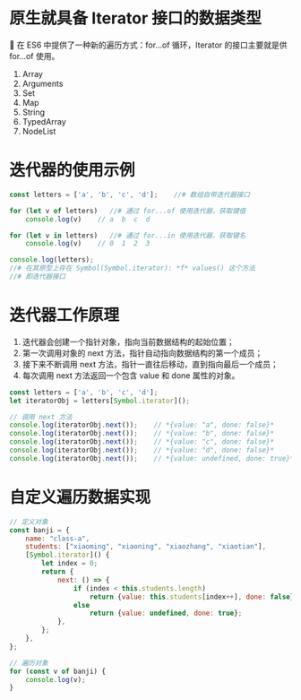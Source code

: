 # 原生就具备 Iterator 接口的数据类型

<aside>
📌 在 ES6 中提供了一种新的遍历方式：for…of 循环，Iterator 的接口主要就是供 for…of 使用。

</aside>

1. Array
2. Arguments
3. Set
4. Map
5. String
6. TypedArray
7. NodeList

# 迭代器的使用示例

```jsx
const letters = ['a', 'b', 'c', 'd'];    //# 数组自带迭代器接口

for (let v of letters)   //# 通过 for...of 使用迭代器，获取键值
	console.log(v)    // a  b  c  d

for (let v in letters)   //# 通过 for...in 使用迭代器，获取键名
	console.log(v)    // 0  1  2  3

console.log(letters);    
//# 在其原型上存在 Symbol(Symbol.iterator): *f* values() 这个方法
//# 即迭代器接口
```

# 迭代器工作原理

1. 迭代器会创建一个指针对象，指向当前数据结构的起始位置；
2. 第一次调用对象的 next 方法，指针自动指向数据结构的第一个成员；
3. 接下来不断调用 next 方法，指针一直往后移动，直到指向最后一个成员；
4. 每次调用 next 方法返回一个包含 value 和 done 属性的对象。

```jsx
const letters = ['a', 'b', 'c', 'd'];
let iteratorObj = letters[Symbol.iterator]();

// 调用 next 方法
console.log(iteratorObj.next());    // *{value: "a", done: false}*
console.log(iteratorObj.next());    // *{value: "b", done: false}*
console.log(iteratorObj.next());    // *{value: "c", done: false}*
console.log(iteratorObj.next());    // *{value: "d", done: false}*
console.log(iteratorObj.next());    // *{value: undefined, done: true}*
```

# 自定义遍历数据实现

```jsx
// 定义对象
const banji = {
    name: "class-a",
    students: ["xiaoming", "xiaoning", "xiaozhang", "xiaotian"],
    [Symbol.iterator]() {
        let index = 0;
        return {
            next: () => {
                if (index < this.students.length)
                    return {value: this.students[index++], done: false};
                else
                    return {value: undefined, done: true};
            },
        };
    },
};

// 遍历对象
for (const v of banji) {
    console.log(v);
}
```